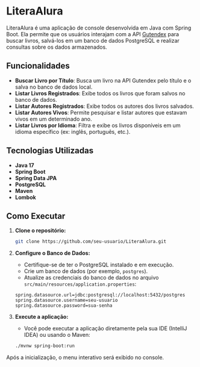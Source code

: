 # LiteraAlura

LiteraAlura é uma aplicação de console desenvolvida em Java com Spring Boot. Ela permite que os usuários interajam com a API [Gutendex](https://gutendex.com/) para buscar livros, salvá-los em um banco de dados PostgreSQL e realizar consultas sobre os dados armazenados.

## Funcionalidades

*   **Buscar Livro por Título**: Busca um livro na API Gutendex pelo título e o salva no banco de dados local.
*   **Listar Livros Registrados**: Exibe todos os livros que foram salvos no banco de dados.
*   **Listar Autores Registrados**: Exibe todos os autores dos livros salvados.
*   **Listar Autores Vivos**: Permite pesquisar e listar autores que estavam vivos em um determinado ano.
*   **Listar Livros por Idioma**: Filtra e exibe os livros disponíveis em um idioma específico (ex: inglês, português, etc.).

## Tecnologias Utilizadas

*   **Java 17**
*   **Spring Boot**
*   **Spring Data JPA**
*   **PostgreSQL**
*   **Maven**
*   **Lombok**

## Como Executar

1.  **Clone o repositório:**
    ```bash
    git clone https://github.com/seu-usuario/LiteraAlura.git
    ```

2.  **Configure o Banco de Dados:**
    *   Certifique-se de ter o PostgreSQL instalado e em execução.
    *   Crie um banco de dados (por exemplo, `postgres`).
    *   Atualize as credenciais do banco de dados no arquivo `src/main/resources/application.properties`:
      ```properties
      spring.datasource.url=jdbc:postgresql://localhost:5432/postgres
      spring.datasource.username=seu-usuario
      spring.datasource.password=sua-senha
      ```

3.  **Execute a aplicação:**
    *   Você pode executar a aplicação diretamente pela sua IDE (IntelliJ IDEA) ou usando o Maven:
    ```bash
    ./mvnw spring-boot:run
    ```

Após a inicialização, o menu interativo será exibido no console.